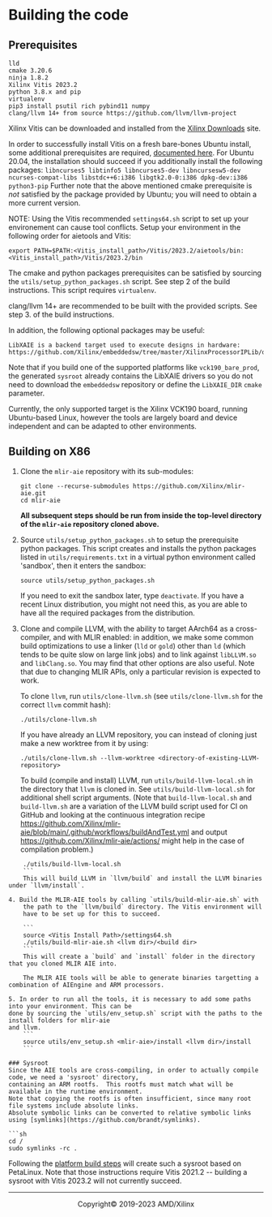 # Building the code

## Prerequisites

```
lld
cmake 3.20.6
ninja 1.8.2
Xilinx Vitis 2023.2
python 3.8.x and pip
virtualenv
pip3 install psutil rich pybind11 numpy
clang/llvm 14+ from source https://github.com/llvm/llvm-project
```

Xilinx Vitis can be downloaded and installed from the [Xilinx Downloads](https://www.xilinx.com/support/download/index.html/content/xilinx/en/downloadNav/vitis.html) site.

In order to successfully install Vitis on a fresh bare-bones Ubuntu install, some additional prerequisites are required, [documented here](https://support.xilinx.com/s/article/63794?language=en_US). For Ubuntu 20.04, the installation should succeed if you additionally install the following packages: `libncurses5 libtinfo5 libncurses5-dev libncursesw5-dev ncurses-compat-libs libstdc++6:i386 libgtk2.0-0:i386 dpkg-dev:i386 python3-pip` Further note that the above mentioned cmake prerequisite is _not_ satisfied by the package provided by Ubuntu; you will need to obtain a more current version.

NOTE: Using the Vitis recommended `settings64.sh` script to set up your environement can cause tool conflicts. Setup your environment in the following order for aietools and Vitis:
 
```
export PATH=$PATH:<Vitis_install_path>/Vitis/2023.2/aietools/bin:<Vitis_install_path>/Vitis/2023.2/bin
```

The cmake and python packages prerequisites can be satisfied by sourcing the `utils/setup_python_packages.sh` script. See step 2 of the build instructions. 
This script requires `virtualenv`.

clang/llvm 14+ are recommended to be built with the provided scripts. See step 3. of the build instructions. 

In addition, the following optional packages may be useful:
```
LibXAIE is a backend target used to execute designs in hardware: https://github.com/Xilinx/embeddedsw/tree/master/XilinxProcessorIPLib/drivers/aiengine
```
Note that if you build one of the supported platforms like `vck190_bare_prod`, the generated `sysroot`
already contains the LibXAIE drivers so you do not need to download the `embeddedsw` repository or
define the `LibXAIE_DIR` `cmake` parameter.

Currently, the only supported target is the Xilinx VCK190 board, running Ubuntu-based Linux, however
the tools are largely board and device independent and can be adapted to other environments.


## Building on X86

1. Clone the `mlir-aie` repository with its sub-modules:
    ```
    git clone --recurse-submodules https://github.com/Xilinx/mlir-aie.git
    cd mlir-aie
    ```

    __All subsequent steps should be run from inside the top-level
    directory of the `mlir-aie` repository cloned above.__

2. Source `utils/setup_python_packages.sh` to setup the prerequisite python
    packages. This script creates and installs the python packages
    listed in `utils/requirements.txt` in a virtual python environment
    called 'sandbox', then it enters the sandbox:
    ```
    source utils/setup_python_packages.sh
    ```

    If you need to exit the sandbox later, type `deactivate`.  If you
    have a recent Linux distribution, you might not need this, as you
    are able to have all the required packages from the distribution.

3. Clone and compile LLVM, with the ability to target AArch64 as a
   cross-compiler, and with MLIR enabled: in addition, we make some
   common build optimizations to use a linker (`lld` or `gold`) other
   than `ld` (which tends to be quite slow on large link jobs) and to
   link against `libLLVM.so` and `libClang.so`. You may find that other
   options are also useful. Note that due to changing MLIR APIs, only
   a particular revision is expected to work.

    To clone `llvm`, run `utils/clone-llvm.sh` (see
    `utils/clone-llvm.sh` for the correct `llvm` commit hash):
    ```
    ./utils/clone-llvm.sh
    ```

    If you have already an LLVM repository, you can instead of cloning
    just make a new worktree from it by using:
    ````
    ./utils/clone-llvm.sh --llvm-worktree <directory-of-existing-LLVM-repository>
    ````

    To build (compile and install) LLVM, run `utils/build-llvm-local.sh` in the directory that `llvm` is cloned in. See `utils/build-llvm-local.sh` for additional shell script arguments.
    (Note that `build-llvm-local.sh` and `build-llvm.sh` are a
    variation of the LLVM build script used for CI on GitHub and
    looking at the continuous integration recipe
    https://github.com/Xilinx/mlir-aie/blob/main/.github/workflows/buildAndTest.yml
    and output https://github.com/Xilinx/mlir-aie/actions/ might help
    in the case of compilation problem.)
```
    ./utils/build-llvm-local.sh
    ```
    This will build LLVM in `llvm/build` and install the LLVM binaries under `llvm/install`.

4. Build the MLIR-AIE tools by calling `utils/build-mlir-aie.sh` with
    the path to the `llvm/build` directory. The Vitis environment will
    have to be set up for this to succeed.

    ```
    source <Vitis Install Path>/settings64.sh
    ./utils/build-mlir-aie.sh <llvm dir>/<build dir>
    ```
    This will create a `build` and `install` folder in the directory that you cloned MLIR AIE into. 

    The MLIR AIE tools will be able to generate binaries targetting a combination of AIEngine and ARM processors.

5. In order to run all the tools, it is necessary to add some paths into your environment. This can be
done by sourcing the `utils/env_setup.sh` script with the paths to the install folders for mlir-aie
and llvm.
    ```
    source utils/env_setup.sh <mlir-aie>/install <llvm dir>/install
    ```

### Sysroot
Since the AIE tools are cross-compiling, in order to actually compile code, we need a 'sysroot' directory,
containing an ARM rootfs.  This rootfs must match what will be available in the runtime environment.
Note that copying the rootfs is often insufficient, since many root file systems include absolute links.
Absolute symbolic links can be converted to relative symbolic links using [symlinks](https://github.com/brandt/symlinks).

```sh
cd /
sudo symlinks -rc .
```
Following the [platform build steps](Platform.md) will create such a sysroot based on PetaLinux. Note that those instructions require Vitis 2021.2 -- building a sysroot with Vitis 2023.2 will not currently succeed.

-----

<p align="center">Copyright&copy; 2019-2023 AMD/Xilinx</p>
